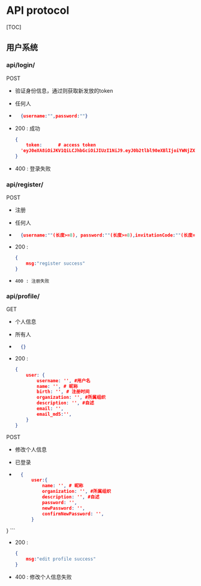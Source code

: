 # API protocol

[TOC]

## 用户系统

### api/login/

POST

- 验证身份信息，通过则获取新发放的token

- 任何人

- ```json
    {username:"",password:""}
    ```

- 200 : 成功

    ```json
    {
        token: 		# access token
      'eyJ0eXA8iOiJKV1QiLCJhbGciOiJIUzI1NiJ9.eyJ0b2tlbl90eXBlIjoiYWNjZXNzIiwiZXhwIjoxNTcxODk4MTk4LCJqdGkiOiIwODZiMGIxMDVkMjQ0NGVhODNlMTg0NTIyYzc1YzEwZiIsInVzZXJfaWQiOjJ9.RVxrGW5b24JpCnLSJhkyONixMllJZOIe4Hj86TpCBp',		
    }
    ```
    
- 400 : 登录失败

### api/register/

POST

- 注册

- 任何人

- ```json
    {username:""(长度>=8), password:""(长度>=8),invitationCode:""(长度=20),confirmPassword:""(长度>=8),email:""}
    ```

- 200 : 

    ```json
    {
        msg:"register success"
    }
    ```
    
-     400 : 注册失败

### api/profile/

GET

- 个人信息

- 所有人

- ```json
    {}
    ```

- 200 :

    ```json
    {
        user: {
            username: '', #用户名
            name: '', # 昵称
            birth: '', # 注册时间
            organization: '', #所属组织
            description: '', #自述
            email: '',
            email_md5:'',
        }
    }
    ```


POST

- 修改个人信息

- 已登录

- ```json
    {
        user:{
            name: '', # 昵称
            organization: '', #所属组织
            description: '', #自述
            password: '',
            newPassword: '',
            confirmNewPassword: '',
        }
}
    ```
    
- 200 : 

    ```json
    {
        msg:"edit profile success"
    }
    ```

- 400 : 修改个人信息失败



​    
